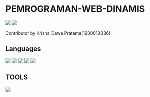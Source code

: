 # PEMROGRAMAN-WEB-DINAMIS
<a href="#"><img src="https://img.shields.io/badge/Made%20for-VSCode-1f425f.svg"></a>
<a href="#"><img src="https://badgen.net/packagist/license/monolog/monolog"></a><br>

Contributor by Krisna Dewa Pratama(1900018336)


## Languages 
<a href="#"><img src="https://img.shields.io/badge/HTML5-E34F26?style=for-the-badge&logo=html5&logoColor=white"></a>
<a href="#"><img src="https://img.shields.io/badge/CSS3-1572B6?style=for-the-badge&logo=css3&logoColor=white"></a>
<a href="#"><img src="https://img.shields.io/badge/PHP-777BB4?style=for-the-badge&logo=php&logoColor=white"></a>
<a href="#"><img src="https://img.shields.io/badge/MySQL-00000F?style=for-the-badge&logo=mysql&logoColor=white"></a>
<a href="#"><img src="https://img.shields.io/badge/Bootstrap-563D7C?style=for-the-badge&logo=bootstrap&logoColor=white"></a>

## TOOLS

<a href="#"><img src="![Visual Studio Code](https://img.shields.io/badge/Visual%20Studio%20Code-0078d7.svg?style=for-the-badge&logo=visual-studio-code&logoColor=white)"></a>
